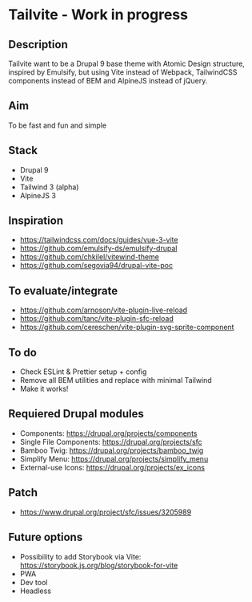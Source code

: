 # Tailvite - Work in progress

## Description
Tailvite want to be a Drupal 9 base theme with Atomic Design structure, inspired by Emulsify, but using Vite instead of Webpack, TailwindCSS components instead of BEM and AlpineJS instead of jQuery.

## Aim
To be fast and fun and simple

## Stack
- Drupal 9
- Vite
- Tailwind 3 (alpha)
- AlpineJS 3

## Inspiration
- https://tailwindcss.com/docs/guides/vue-3-vite
- https://github.com/emulsify-ds/emulsify-drupal
- https://github.com/chkilel/vitewind-theme
- https://github.com/segovia94/drupal-vite-poc

## To evaluate/integrate
- https://github.com/arnoson/vite-plugin-live-reload
- https://github.com/tanc/vite-plugin-sfc-reload
- https://github.com/cereschen/vite-plugin-svg-sprite-component

## To do
- Check ESLint & Prettier setup + config
- Remove all BEM utilities and replace with minimal Tailwind
- Make it works!

## Requiered Drupal modules
- Components: https://drupal.org/projects/components
- Single File Components: https://drupal.org/projects/sfc
- Bamboo Twig: https://drupal.org/projects/bamboo_twig
- Simplify Menu: https://drupal.org/projects/simplify_menu
- External-use Icons: https://drupal.org/projects/ex_icons

## Patch
- https://www.drupal.org/project/sfc/issues/3205989

## Future options
- Possibility to add Storybook via Vite: https://storybook.js.org/blog/storybook-for-vite
- PWA
- Dev tool
- Headless
